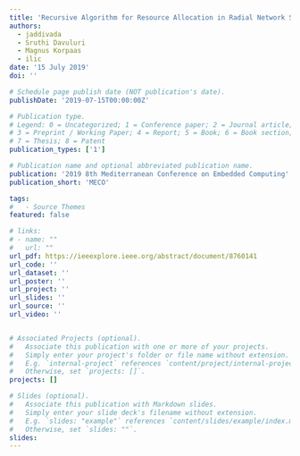 ```yaml
---
title: 'Recursive Algorithm for Resource Allocation in Radial Network Systems'
authors:
  - jaddivada
  - Sruthi Davuluri
  - Magnus Korpaas
  - ilic
date: '15 July 2019'
doi: ''

# Schedule page publish date (NOT publication's date).
publishDate: '2019-07-15T00:00:00Z'

# Publication type.
# Legend: 0 = Uncategorized; 1 = Conference paper; 2 = Journal article;
# 3 = Preprint / Working Paper; 4 = Report; 5 = Book; 6 = Book section;
# 7 = Thesis; 8 = Patent
publication_types: ['1']

# Publication name and optional abbreviated publication name.
publication: '2019 8th Mediterranean Conference on Embedded Computing'
publication_short: 'MECO'

tags:
#   - Source Themes
featured: false

# links:
# - name: ""
#   url: ""
url_pdf: https://ieeexplore.ieee.org/abstract/document/8760141
url_code: ''
url_dataset: ''
url_poster: ''
url_project: ''
url_slides: ''
url_source: ''
url_video: ''


# Associated Projects (optional).
#   Associate this publication with one or more of your projects.
#   Simply enter your project's folder or file name without extension.
#   E.g. `internal-project` references `content/project/internal-project/index.md`.
#   Otherwise, set `projects: []`.
projects: []

# Slides (optional).
#   Associate this publication with Markdown slides.
#   Simply enter your slide deck's filename without extension.
#   E.g. `slides: "example"` references `content/slides/example/index.md`.
#   Otherwise, set `slides: ""`.
slides:
---
```


